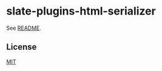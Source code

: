 # slate-plugins-html-serializer

See [README](https://github.com/udecode/slate-plugins).

## License

[MIT](../../../LICENSE)
